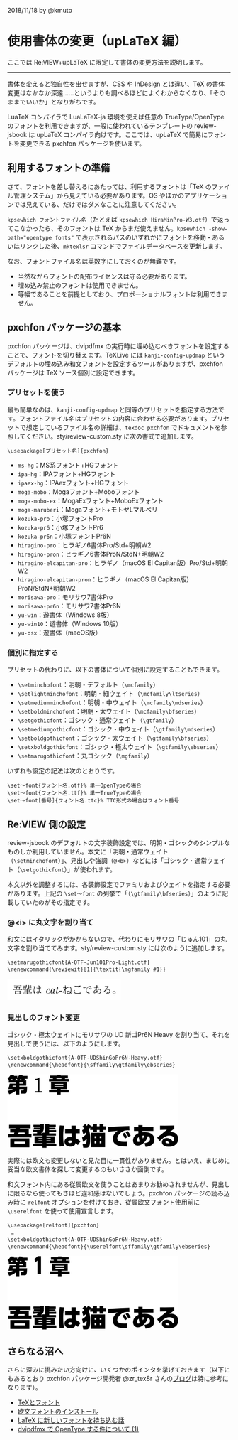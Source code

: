 2018/11/18 by @kmuto

# 使用書体の変更（upLaTeX 編）

ここでは Re:VIEW+upLaTeX に限定して書体の変更方法を説明します。

----

書体を変えると独自性を出せますが、CSS や InDesign とは違い、TeX の書体変更はなかなか深遠……というよりも調べるほどによくわからなくなり、「そのままでいいか」となりがちです。

LuaTeX コンパイラで LuaLaTeX-ja 環境を使えば任意の TrueType/OpenType のフォントを利用できますが、一般に使われているテンプレートの review-jsbook は upLaTeX コンパイラ向けです。ここでは、upLaTeX で簡易にフォントを変更できる pxchfon パッケージを使います。

## 利用するフォントの準備

さて、フォントを差し替えるにあたっては、利用するフォントは「TeX のファイル管理システム」から見えている必要があります。OS やほかのアプリケーションでは見えている、だけではダメなことに注意してください。

`kpsewhich フォントファイル名`（たとえば `kpsewhich HiraMinPro-W3.otf`）で返ってこなかったら、そのフォントは TeX からまだ使えません。`kpsewhich -show-path="opentype fonts"` で表示されるパスのいずれかにフォントを移動・あるいはリンクした後、`mktexlsr` コマンドでファイルデータベースを更新します。

なお、フォントファイル名は英数字にしておくのが無難です。

- 当然ながらフォントの配布ライセンスは守る必要があります。
- 埋め込み禁止のフォントは使用できません。
- 等幅であることを前提としており、プロポーショナルフォントは利用できません。

## pxchfon パッケージの基本

pxchfon パッケージは、dvipdfmx の実行時に埋め込むべきフォントを設定することで、フォントを切り替えます。TeXLive には `kanji-config-updmap` というデフォルトの埋め込み和文フォントを設定するツールがありますが、pxchfon パッケージは TeX ソース個別に設定できます。

### プリセットを使う

最も簡単なのは、`kanji-config-updmap` と同等のプリセットを指定する方法です。フォントファイル名はプリセットの内容に合わせる必要があります。プリセットで想定しているファイル名の詳細は、`texdoc pxchfon` でドキュメントを参照してください。sty/review-custom.sty に次の書式で追加します。

```
\usepackage[プリセット名]{pxchfon}
```

- `ms-hg`：MS系フォント+HGフォント
- `ipa-hg`：IPAフォント+HGフォント
- `ipaex-hg`：IPAexフォント+HGフォント
- `moga-mobo`：Mogaフォント+Moboフォント
- `moga-mobo-ex`：MogaExフォント+MoboExフォント
- `moga-maruberi`：Mogaフォント+モトヤLマルベリ
- `kozuka-pro`：小塚フォントPro
- `kozuka-pr6`：小塚フォントPr6
- `kozuka-pr6n`：小塚フォントPr6N
- `hiragino-pro`：ヒラギノ6書体Pro/Std+明朝W2
- `hiragino-pron`：ヒラギノ6書体ProN/StdN+明朝W2
- `hiragino-elcapitan-pro`：ヒラギノ（macOS El Capitan版）Pro/Std+明朝W2
- `hiragino-elcapitan-pron`：ヒラギノ（macOS El Capitan版）ProN/StdN+明朝W2
- `morisawa-pro`：モリサワ7書体Pro
- `morisawa-pr6n`：モリサワ7書体Pr6N
- `yu-win`：遊書体（Windows 8版）
- `yu-win10`：遊書体（Windows 10版）
- `yu-osx`：遊書体（macOS版）

### 個別に指定する

プリセットの代わりに、以下の書体について個別に設定することもできます。

- `\setminchofont`：明朝・デフォルト（`\mcfamily`）
- `\setlightminchofont`：明朝・細ウェイト（`\mcfamily\ltseries`）
- `\setmediumminchofont`：明朝・中ウェイト（`\mcfamily\mdseries`）
- `\setboldminchofont`：明朝・太ウェイト（`\mcfamily\bfseries`）
- `\setgothicfont`：ゴシック・通常ウェイト（`\gtfamily`）
- `\setmediumgothicfont`：ゴシック・中ウェイト（`\gtfamily\mdseries`）
- `\setboldgothicfont`：ゴシック・太ウェイト（`\gtfamily\bfseries`）
- `\setxboldgothicfont`：ゴシック・極太ウェイト（`\gtfamily\ebseries`）
- `\setmarugothicfont`：丸ゴシック（`\mgfamily`）

いずれも設定の記法は次のとおりです。

```
\set〜font{フォント名.otf}% 単一OpenTypeの場合
\set〜font{フォント名.ttf}% 単一TrueTypeの場合
\set〜font[番号]{フォント名.ttc}% TTC形式の場合はフォント番号
```

## Re:VIEW 側の設定

review-jsbook のデフォルトの文字装飾設定では、明朝・ゴシックのシンプルなものしか利用していません。本文に「明朝・通常ウェイト（`\setminchofont`）」、見出しや強調（`@<b>`）などには「ゴシック・通常ウェイト（`\setgothicfont`）」が使われます。

本文以外を調整するには、各装飾設定でファミリおよびウェイトを指定する必要があります。上記の `\set〜font` の列挙で「（`\gtfamily\bfseries`）」のように記載していたのがその指定です。

### @\<i\> に丸文字を割り当て

和文にはイタリックがかからないので、代わりにモリサワの「じゅん101」の丸文字を割り当ててみます。sty/review-custom.sty には次のように追加します。

```
\setmarugothicfont{A-OTF-Jun101Pro-Light.otf}
\renewcommand{\reviewit}[1]{\textit{\mgfamily #1}}
```

![イタリック装飾内の和文を丸文字に変更](images/pxchfon-italic.png)

### 見出しのフォント変更

ゴシック・極太ウェイトにモリサワの UD 新ゴPr6N Heavy を割り当て、それを見出しで使うには、以下のようにします。

```
\setxboldgothicfont{A-OTF-UDShinGoPr6N-Heavy.otf}
\renewcommand{\headfont}{\sffamily\gtfamily\ebseries}
```

![見出しの和文を極太に変更](images/pxchfon-title1.png)

実際には欧文も変更しないと見た目に一貫性がありません。とはいえ、まじめに妥当な欧文書体を探して変更するのもいささか面倒です。

和文フォント内にある従属欧文を使うことはあまりお勧めされませんが、見出しに限るなら使ってもさほど違和感はないでしょう。pxchfon パッケージの読み込み時に `relfont` オプションを付けておき、従属欧文フォント使用前に `\userelfont` を使って使用宣言します。

```
\usepackage[relfont]{pxchfon}
 …
\setxboldgothicfont{A-OTF-UDShinGoPr6N-Heavy.otf}
\renewcommand{\headfont}{\userelfont\sffamily\gtfamily\ebseries}
```

![見出しの欧文を従属欧文に変更](images/pxchfon-title2.png)

## さらなる沼へ

さらに深みに挑みたい方向けに、いくつかのポインタを挙げておきます（以下にもあるとおり pxchfon パッケージ開発者 @zr_tex8r さんの[ブログ](http://d.hatena.ne.jp/zrbabbler/)は特に参考になります）。

- [TeXとフォント](https://texwiki.texjp.org/?TeXとフォント)
- [欧文フォントのインストール](http://d.hatena.ne.jp/eggtoothcroc/20110906/p1)
- [LaTeX に新しいフォントを持ち込む話](http://d.hatena.ne.jp/zrbabbler/20110911/1315737566)
- [dvipdfmx で OpenType する件について (1)](http://d.hatena.ne.jp/zrbabbler/20110926/1317041905)
